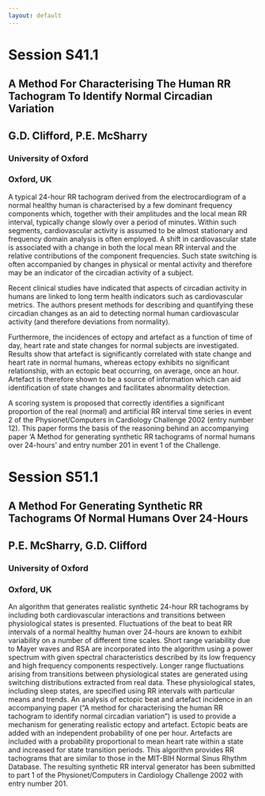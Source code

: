 ```yaml
---
layout: default
---
```


# Session S41.1

## A Method For Characterising The Human RR Tachogram To Identify Normal Circadian Variation

## G.D. Clifford, P.E. McSharry

### University of Oxford
### Oxford, UK

A typical 24-hour RR tachogram derived from the electrocardiogram of a
normal healthy human is characterised by a few dominant frequency
components which, together with their amplitudes and the local mean RR
interval, typically change slowly over a period of minutes. Within
such segments, cardiovascular activity is assumed to be almost
stationary and frequency domain analysis is often employed. A shift in
cardiovascular state is associated with a change in both the local
mean RR interval and the relative contributions of the component
frequencies. Such state switching is often accompanied by changes in
physical or mental activity and therefore may be an indicator of the
circadian activity of a subject.

Recent clinical studies have indicated that aspects of circadian
activity in humans are linked to long term health indicators such as
cardiovascular metrics. The authors present methods for describing and
quantifying these circadian changes as an aid to detecting normal
human cardiovascular activity (and therefore deviations from
normality).

Furthermore, the incidences of ectopy and artefact as a function of
time of day, heart rate and state changes for normal subjects are
investigated. Results show that artefact is significantly correlated
with state change and heart rate in normal humans, whereas ectopy
exhibits no significant relationship, with an ectopic beat occurring,
on average, once an hour. Artefact is therefore shown to be a source
of information which can aid identification of state changes and
facilitates abnormality detection.

A scoring system is proposed that correctly identifies a significant
proportion of the real (normal) and artificial RR interval time series
in event 2 of the Physionet/Computers in Cardiology Challenge 2002
(entry number 12). This paper forms the basis of the reasoning behind
an accompanying paper ‘A Method for generating synthetic RR
tachograms of normal humans over 24-hours’ and entry number 201 in
event 1 of the Challenge.

# Session S51.1

## A Method For Generating Synthetic RR Tachograms Of Normal Humans Over 24-Hours

## P.E. McSharry, G.D. Clifford

### University of Oxford
### Oxford, UK

An algorithm that generates realistic synthetic 24-hour RR tachograms
by including both cardiovascular interactions and transitions between
physiological states is presented. Fluctuations of the beat to beat RR
intervals of a normal healthy human over 24-hours are known to exhibit
variability on a number of different time scales. Short range
variability due to Mayer waves and RSA are incorporated into the
algorithm using a power spectrum with given spectral characteristics
described by its low frequency and high frequency components
respectively. Longer range fluctuations arising from transitions
between physiological states are generated using switching
distributions extracted from real data. These physiological states,
including sleep states, are specified using RR intervals with
particular means and trends. An analysis of ectopic beat and artefact
incidence in an accompanying paper (“A method for characterising the
human RR tachogram to identify normal circadian variation”) is used
to provide a mechanism for generating realistic ectopy and artefact.
Ectopic beats are added with an independent probability of one per
hour. Artefacts are included with a probability proportional to mean
heart rate within a state and increased for state transition periods.
This algorithm provides RR tachograms that are similar to those in the
MIT-BIH Normal Sinus Rhythm Database. The resulting synthetic RR
interval generator has been submitted to part 1 of the
Physionet/Computers in Cardiology Challenge 2002 with entry number
201.
